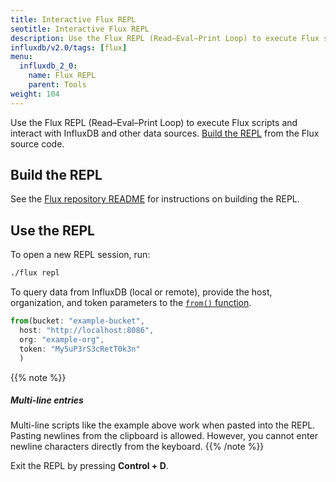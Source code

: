 ```yaml
---
title: Interactive Flux REPL
seotitle: Interactive Flux REPL
description: Use the Flux REPL (Read–Eval–Print Loop) to execute Flux scripts and interact with InfluxDB and other data sources.
influxdb/v2.0/tags: [flux]
menu:
  influxdb_2_0:
    name: Flux REPL
    parent: Tools
weight: 104
---
```


Use the Flux REPL (Read–Eval–Print Loop) to execute Flux scripts and interact with InfluxDB and other data sources.
[Build the REPL](#build-the-repl) from the Flux source code.

## Build the REPL

See the [Flux repository README](https://github.com/influxdata/flux#requirements) for instructions on building the REPL.

## Use the REPL

To open a new REPL session, run:

```sh
./flux repl
```

To query data from InfluxDB (local or remote), provide the host, organization, and token parameters
to the [`from()` function](/influxdb/v2.0/reference/flux/stdlib/built-in/inputs/from/).

```js
from(bucket: "example-bucket",
  host: "http://localhost:8086",
  org: "example-org",
  token: "My5uP3rS3cRetT0k3n"
  )
```

{{% note %}}
##### Multi-line entries
Multi-line scripts like the example above work when pasted into the REPL.
Pasting newlines from the clipboard is allowed.
However, you cannot enter newline characters directly from the keyboard.
{{% /note %}}

Exit the REPL by pressing **Control + D**.
